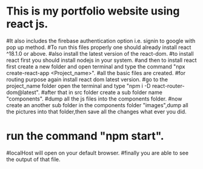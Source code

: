 # This is my portfolio website using react js.
#It also includes the firebase authentication option i.e. signin to google with pop up method.
#To run this files properly one should already install react ^18.1.0 or above.
#also install the latest version of the react-dom.
#to install react first you should install nodejs in your system.
#and then to install react first create a new folder and open terminal and type the command "npx create-react-app <Project_name>".
#all the basic files are created.
#for routing purpose again install react dom latest version.
#go to the project_name folder open the terminal and type "npm i -D react-router-dom@latest".
#after that in src folder create a sub folder name "components".
#dump all the js files into the components folder.
#now create an another sub folder in the components folder "images",dump all the pictures into that folder,then save all the changes what ever you did.
# run the command "npm start".
#localHost will open on your default browser.
#finally you are able to see the output of that file.

